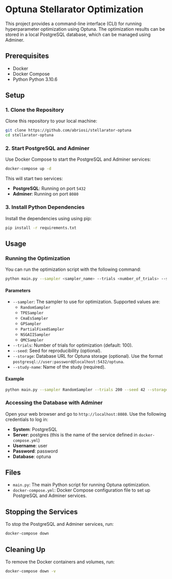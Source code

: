 # Optuna Stellarator Optimization

This project provides a command-line interface (CLI) for running hyperparameter optimization using Optuna. The optimization results can be stored in a local PostgreSQL database, which can be managed using Adminer.

## Prerequisites

- Docker
- Docker Compose
- Python Python 3.10.6

## Setup

### 1. Clone the Repository

Clone this repository to your local machine:

```bash
git clone https://github.com/abriosi/stellarator-optuna
cd stellarator-optuna
```

### 2. Start PostgreSQL and Adminer

Use Docker Compose to start the PostgreSQL and Adminer services:

```bash
docker-compose up -d
```

This will start two services:
- **PostgreSQL**: Running on port `5432`
- **Adminer**: Running on port `8080`

### 3. Install Python Dependencies

Install the dependencies using using pip:

```bash
pip install -r requirements.txt
```

## Usage

### Running the Optimization

You can run the optimization script with the following command:

```bash
python main.py --sampler <sampler_name> --trials <number_of_trials> --seed <random_seed> --storage <postgresql_url> --study-name <study_name>
```

#### Parameters

- `--sampler`: The sampler to use for optimization. Supported values are:
  - `RandomSampler`
  - `TPESampler`
  - `CmaEsSampler`
  - `GPSampler`
  - `PartialFixedSampler`
  - `NSGAIISampler`
  - `QMCSampler`
- `--trials`: Number of trials for optimization (default: 100).
- `--seed`: Seed for reproducibility (optional).
- `--storage`: Database URL for Optuna storage (optional). Use the format `postgresql://user:password@localhost:5432/optuna`.
- `--study-name`: Name of the study (required).

#### Example

```bash
python main.py --sampler RandomSampler --trials 200 --seed 42 --storage postgresql://user:password@localhost:5432/optuna --study-name my_study
```

### Accessing the Database with Adminer

Open your web browser and go to `http://localhost:8080`. Use the following credentials to log in:

- **System**: PostgreSQL
- **Server**: postgres (this is the name of the service defined in `docker-compose.yml`)
- **Username**: user
- **Password**: password
- **Database**: optuna

## Files

- `main.py`: The main Python script for running Optuna optimization.
- `docker-compose.yml`: Docker Compose configuration file to set up PostgreSQL and Adminer services.

## Stopping the Services

To stop the PostgreSQL and Adminer services, run:

```bash
docker-compose down
```

## Cleaning Up

To remove the Docker containers and volumes, run:

```bash
docker-compose down -v
```
